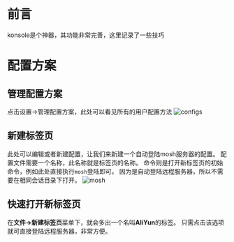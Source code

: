 # 前言
konsole是个神器，其功能非常完善，这里记录了一些技巧

# 配置方案

## 管理配置方案
点击设置->管理配置方案，此处可以看见所有的用户配置方法
![configs](../img/kubuntu/konsole/configs.webp)

## 新建标签页
此处可以编辑或者新建配置，让我们来新建一个自动登陆mosh服务器的配置。
配置文件需要一个名称，此名称就是标签页的名称。
命令则是打开新标签页的初始命令，例如此处直接执行`mosh`登陆即可。
因为是自动登陆远程服务器，所以不需要在相同会话目录下打开。
![mosh](../img/kubuntu/konsole/mosh.webp)

## 快速打开新标签页
在**文件->新建标签页**菜单下，就会多出一个名叫**AliYun**的标签。
只需点击该选项就可直接登陆远程服务器，非常方便。
